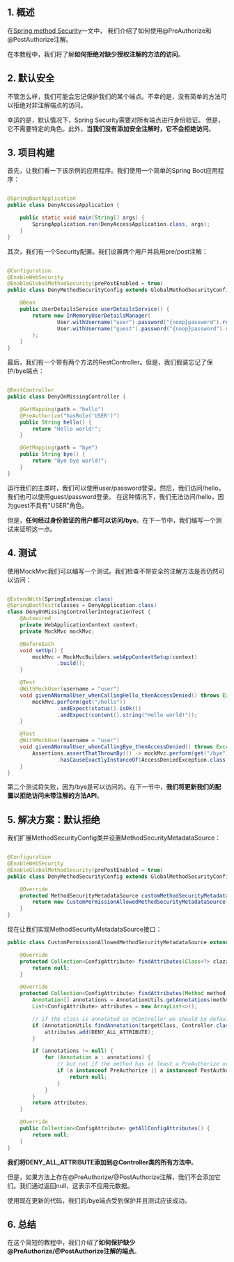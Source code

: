 ## 1. 概述

在[Spring method Security](SpringSecurity_MethodSecurity.md)一文中，
我们介绍了如何使用@PreAuthorize和@PostAuthorize注解。

在本教程中，我们将了解**如何拒绝对缺少授权注解的方法的访问**。

## 2. 默认安全

不管怎么样，我们可能会忘记保护我们的某个端点。不幸的是，没有简单的方法可以拒绝对非注解端点的访问。

幸运的是，默认情况下，Spring Security需要对所有端点进行身份验证。
但是，它不需要特定的角色。此外，**当我们没有添加安全注解时，它不会拒绝访问**。

## 3. 项目构建

首先，让我们看一下该示例的应用程序。我们使用一个简单的Spring Boot应用程序：

```java

@SpringBootApplication
public class DenyAccessApplication {

    public static void main(String[] args) {
        SpringApplication.run(DenyAccessApplication.class, args);
    }
}
```

其次，我们有一个Security配置。我们设置两个用户并启用pre/post注解：

```java

@Configuration
@EnableWebSecurity
@EnableGlobalMethodSecurity(prePostEnabled = true)
public class DenyMethodSecurityConfig extends GlobalMethodSecurityConfiguration {

    @Bean
    public UserDetailsService userDetailsService() {
        return new InMemoryUserDetailsManager(
                User.withUsername("user").password("{noop}password").roles("USER").build(),
                User.withUsername("guest").password("{noop}password").roles().build()
        );
    }
}
```

最后，我们有一个带有两个方法的RestController。但是，我们假装忘记了保护/bye端点：

```java

@RestController
public class DenyOnMissingController {

    @GetMapping(path = "hello")
    @PreAuthorize("hasRole('USER')")
    public String hello() {
        return "Hello world!";
    }

    @GetMapping(path = "bye")
    public String bye() {
        return "Bye bye world!";
    }
}
```

运行我们的主类时，我们可以使用user/password登录。然后，我们访问/hello。我们也可以使用guest/password登录。
在这种情况下，我们无法访问/hello，因为guest不具有"USER"角色。

但是，**任何经过身份验证的用户都可以访问/bye**。在下一节中，我们编写一个测试来证明这一点。

## 4. 测试

使用MockMvc我们可以编写一个测试。我们检查不带安全的注解方法是否仍然可以访问：

```java

@ExtendWith(SpringExtension.class)
@SpringBootTest(classes = DenyApplication.class)
class DenyOnMissingControllerIntegrationTest {
    @Autowired
    private WebApplicationContext context;
    private MockMvc mockMvc;

    @BeforeEach
    void setUp() {
        mockMvc = MockMvcBuilders.webAppContextSetup(context)
                .build();
    }

    @Test
    @WithMockUser(username = "user")
    void givenANormalUser_whenCallingHello_thenAccessDenied() throws Exception {
        mockMvc.perform(get("/hello"))
                .andExpect(status().isOk())
                .andExpect(content().string("Hello world!"));
    }

    @Test
    @WithMockUser(username = "user")
    void givenANormalUser_whenCallingBye_thenAccessDenied() throws Exception {
        Assertions.assertThatThrownBy(() -> mockMvc.perform(get("/bye")))
                .hasCauseExactlyInstanceOf(AccessDeniedException.class);
    }
}
```

第二个测试将失败，因为/bye是可以访问的。在下一节中，**我们将更新我们的配置以拒绝访问未带注解的方法API**。

## 5. 解决方案：默认拒绝

我们扩展MethodSecurityConfig类并设置MethodSecurityMetadataSource：

```java

@Configuration
@EnableWebSecurity
@EnableGlobalMethodSecurity(prePostEnabled = true)
public class DenyMethodSecurityConfig extends GlobalMethodSecurityConfiguration {

    @Override
    protected MethodSecurityMetadataSource customMethodSecurityMetadataSource() {
        return new CustomPermissionAllowedMethodSecurityMetadataSource();
    }
}
```

现在让我们实现MethodSecurityMetadataSource接口：

```java
public class CustomPermissionAllowedMethodSecurityMetadataSource extends AbstractFallbackMethodSecurityMetadataSource {

    @Override
    protected Collection<ConfigAttribute> findAttributes(Class<?> clazz) {
        return null;
    }

    @Override
    protected Collection<ConfigAttribute> findAttributes(Method method, Class<?> targetClass) {
        Annotation[] annotations = AnnotationUtils.getAnnotations(method);
        List<ConfigAttribute> attributes = new ArrayList<>();

        // if the class is annotated as @Controller we should by default deny access to every method
        if (AnnotationUtils.findAnnotation(targetClass, Controller.class) != null) {
            attributes.add(DENY_ALL_ATTRIBUTE);
        }

        if (annotations != null) {
            for (Annotation a : annotations) {
                // but not if the method has at least a PreAuthorize or PostAuthorize annotation
                if (a instanceof PreAuthorize || a instanceof PostAuthorize) {
                    return null;
                }
            }
        }
        return attributes;
    }

    @Override
    public Collection<ConfigAttribute> getAllConfigAttributes() {
        return null;
    }
}
```

**我们将DENY_ALL_ATTRIBUTE添加到@Controller类的所有方法中**。

但是，如果方法上存在@PreAuthorize/@PostAuthorize注解，我们不会添加它们。我们通过返回null，这表示不应用元数据。

使用现在更新的代码，我们的/bye端点受到保护并且测试应该成功。

## 6. 总结

在这个简短的教程中，我们介绍了**如何保护缺少@PreAuthorize/@PostAuthorize注解的端点**。